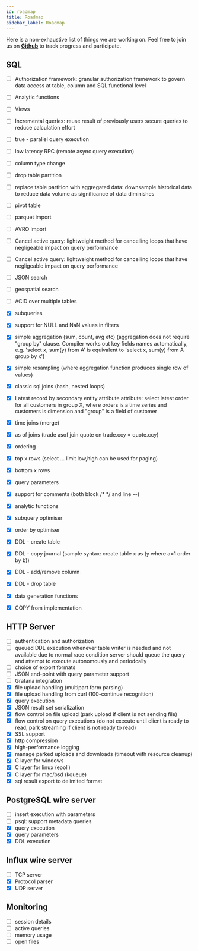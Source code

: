 ```yaml
---
id: roadmap
title: Roadmap
sidebar_label: Roadmap
---
```


Here is a non-exhaustive list of things we are working on. Feel free to join us on 
**[Github]('https://github.com/questdb/questdb')** to track progress and participate.

## SQL
- [ ] Authorization framework:
        granular authorization framework to govern data access at table, column and SQL functional level
- [ ] Analytic functions
- [ ] Views
- [ ] Incremental queries: reuse result of previously users secure queries to reduce calculation effort
- [ ] true - parallel query execution
- [ ] low latency RPC (remote async query execution)
- [ ] column type change
- [ ] drop table partition
- [ ] replace table partition with aggregated data: downsample historical data to reduce data volume as significance of data diminishes
- [ ] pivot table
- [ ] parquet import
- [ ] AVRO import
- [ ] Cancel active query: lightweight method for cancelling loops that have negligeable impact on query performance
- [ ] Cancel active query: lightweight method for cancelling loops that have negligeable impact on query performance
- [ ] JSON search
- [ ] geospatial search
- [ ] ACID over multiple tables 

- [x] subqueries
- [x] support for NULL and NaN values in filters
- [x] simple aggregation (sum, count, avg etc)
        (aggregation does not require "group by" clause. Compiler works out
        key fields names automatically, e.g. 'select x, sum(y) from A' is
        equivalent to 'select x, sum(y) from A group by x')
- [x] simple resampling (where aggregation function produces single row of values)
- [x] classic sql joins (hash, nested loops)
- [x] Latest record by secondary entity attribute attribute: select latest order for all customers in group X, where
    orders is a time series and customers is dimension and "group" is a field of customer
- [x] time joins (merge)
- [x] as of joins (trade asof join quote on trade.ccy = quote.ccy)
- [x] ordering
- [x] top x rows (select ... limit low,high can be used for paging)
- [x] bottom x rows
- [x] query parameters
- [x] support for comments (both block /* */ and line --)
- [x] analytic functions
- [x] subquery optimiser
- [x] order by optimiser
- [x] DDL - create table
- [x] DDL - copy journal (sample syntax: create table x as (y where a=1 order by b))
- [x] DDL - add/remove column
- [x] DDL - drop table
- [x] data generation functions
- [x] COPY from implementation


## HTTP Server
- [ ] authentication and authorization
- [ ] queued DDL execution
        whenever table writer is needed and not available due to normal race condition server should
        queue the query and attempt to execute autonomously and periodcally
- [ ] choice of export formats
- [ ] JSON end-point with query parameter support
- [ ] Grafana integration
- [x] file upload handling (multipart form parsing)
- [x] file upload handling from curl (100-continue recognition)
- [x] query execution
- [x] JSON result set serialization
- [x] flow control on file upload (park upload if client is not sending file)
- [x] flow control on query executions (do not execute until client is ready to read, park streaming if client is not ready to read)
- [x] SSL support
- [x] http compression
- [x] high-performance logging
- [x] manage parked uploads and downloads (timeout with resource cleanup)
- [x] C layer for windows
- [x] C layer for linux (epoll)
- [x] C layer for mac/bsd (kqueue)
- [x] sql result export to delimited format

## PostgreSQL wire server
- [ ] insert execution with parameters 
- [ ] psql: support metadata queries 
- [x] query execution
- [x] query parameters
- [x] DDL execution

## Influx wire server
- [ ] TCP server
- [x] Protocol parser
- [x] UDP server

## Monitoring
- [ ] session details
- [ ] active queries
- [ ] memory usage
- [ ] open files
